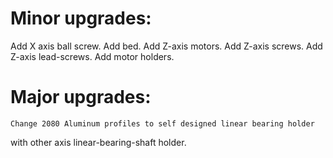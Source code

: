 # Minor upgrades:
Add X axis ball screw.
Add bed.
Add Z-axis motors.
Add Z-axis screws.
Add Z-axis lead-screws.
Add motor holders.

# Major upgrades:
	Change 2080 Aluminum profiles to self designed linear bearing holder
with other axis linear-bearing-shaft holder.
